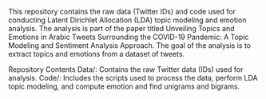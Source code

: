 This repository contains the raw data (Twitter IDs) and code used for conducting Latent Dirichlet Allocation (LDA) topic modeling and emotion analysis. The analysis is part of the paper titled Unveiling Topics and Emotions in Arabic Tweets Surrounding the COVID-19 Pandemic: A Topic Modeling and Sentiment Analysis Approach. 
The goal of the analysis is to extract topics and emotions from a dataset of tweets.

Repository Contents
Data/: Contains the raw Twitter data (IDs) used for analysis.
Code/: Includes the scripts used to process the data, perform LDA topic modeling, and compute emotion and find unigrams and bigrams.
